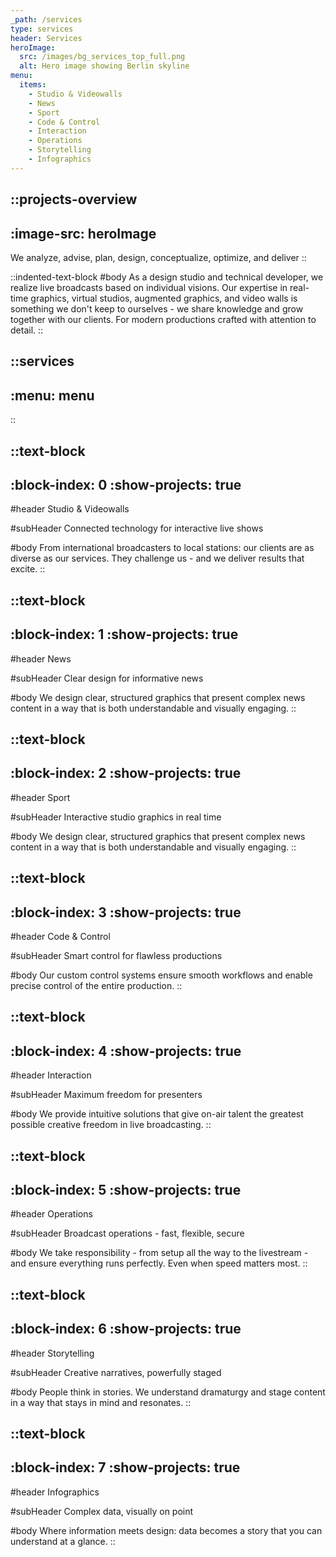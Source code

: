 ```yaml
---
_path: /services
type: services
header: Services
heroImage:
  src: /images/bg_services_top_full.png
  alt: Hero image showing Berlin skyline
menu:
  items:
    - Studio & Videowalls
    - News
    - Sport
    - Code & Control
    - Interaction
    - Operations
    - Storytelling
    - Infographics
---
```


::projects-overview
---
:image-src: heroImage
---
We analyze, advise, plan, design, conceptualize, optimize, and deliver
::

::indented-text-block
#body
As a design studio and technical developer, we realize live broadcasts based on individual visions. Our expertise in real-time graphics, virtual studios, augmented graphics, and video walls is something we don't keep to ourselves - we share knowledge and grow together with our clients. For modern productions crafted with attention to detail.
::

::services
---
:menu: menu
---
::

::text-block
---
:block-index: 0
:show-projects: true
---
#header
Studio & Videowalls

#subHeader
Connected technology for interactive live shows

#body
From international broadcasters to local stations: our clients are as diverse as our services. They challenge us - and we deliver results that excite.
::

::text-block
---
:block-index: 1
:show-projects: true
---
#header
News

#subHeader
Clear design for informative news

#body
We design clear, structured graphics that present complex news content in a way that is both understandable and visually engaging.
::

::text-block
---
:block-index: 2
:show-projects: true
---
#header
Sport

#subHeader
Interactive studio graphics in real time

#body
We design clear, structured graphics that present complex news content in a way that is both understandable and visually engaging.
::

::text-block
---
:block-index: 3
:show-projects: true
---
#header
Code & Control

#subHeader
Smart control for flawless productions

#body
Our custom control systems ensure smooth workflows and enable precise control of the entire production.
::

::text-block
---
:block-index: 4
:show-projects: true
---
#header
Interaction

#subHeader
Maximum freedom for presenters

#body
We provide intuitive solutions that give on-air talent the greatest possible creative freedom in live broadcasting.
::

::text-block
---
:block-index: 5
:show-projects: true
---
#header
Operations

#subHeader
Broadcast operations - fast, flexible, secure

#body
We take responsibility - from setup all the way to the livestream - and ensure everything runs perfectly. Even when speed matters most.
::

::text-block
---
:block-index: 6
:show-projects: true
---
#header
Storytelling

#subHeader
Creative narratives, powerfully staged

#body
People think in stories. We understand dramaturgy and stage content in a way that stays in mind and resonates.
::

::text-block
---
:block-index: 7
:show-projects: true
---
#header
Infographics

#subHeader
Complex data, visually on point

#body
Where information meets design: data becomes a story that you can understand at a glance.
::
